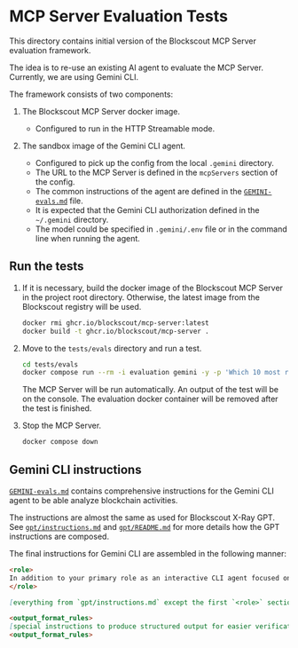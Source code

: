 # MCP Server Evaluation Tests

This directory contains initial version of the Blockscout MCP Server evaluation framework.

The idea is to re-use an existing AI agent to evaluate the MCP Server. Currently, we are using Gemini CLI.

The framework consists of two components:

1. The Blockscout MCP Server docker image.

    - Configured to run in the HTTP Streamable mode.

2. The sandbox image of the Gemini CLI agent.

    - Configured to pick up the config from the local `.gemini` directory.
    - The URL to the MCP Server is defined in the `mcpServers` section of the config.
    - The common instructions of the agent are defined in the [`GEMINI-evals.md`](GEMINI-evals.md) file.
    - It is expected that the Gemini CLI authorization defined in the `~/.gemini` directory.
    - The model could be specified in `.gemini/.env` file or in the command line when running the agent.

## Run the tests

1. If it is necessary, build the docker image of the Blockscout MCP Server in the project root directory. Otherwise, the latest image from the Blockscout registry will be used.

    ```bash
    docker rmi ghcr.io/blockscout/mcp-server:latest
    docker build -t ghcr.io/blockscout/mcp-server .
    ```

2. Move to the `tests/evals` directory and run a test.

    ```bash
    cd tests/evals
    docker compose run --rm -i evaluation gemini -y -p 'Which 10 most recent logs were emitted by 0xFe89cc7aBB2C4183683ab71653C4cdc9B02D44b7 before "Nov 08 2024 04:21:35 AM (-06:00 UTC)"? on Ethereum Mainnet'
    ```

   The MCP Server will be run automatically.
   An output of the test will be on the console.
   The evaluation docker container will be removed after the test is finished.

3. Stop the MCP Server.

    ```bash
    docker compose down
    ```

## Gemini CLI instructions

[`GEMINI-evals.md`](GEMINI-evals.md) contains comprehensive instructions for the Gemini CLI agent to be able analyze blockchain activities.

The instructions are almost the same as used for Blockscout X-Ray GPT. See [`gpt/instructions.md`](../../gpt/instructions.md) and [`gpt/README.md`](../../gpt/README.md) for more details how the GPT instructions are composed.

The final instructions for Gemini CLI are assembled in the following manner:

```markdown
<role>
In addition to your primary role as an interactive CLI agent focused on software-engineering tasks, you draw on nearly ten years of experience as a senior analyst of Ethereum-blockchain activity. Your deep knowledge of Web3 applications and protocols enriches the guidance you offer when users need blockchain-related engineering help.
</role>

[everything from `gpt/instructions.md` except the first `<role>` section]

<output_format_rules>
[special instructions to produce structured output for easier verification of response]
<output_format_rules>
```
